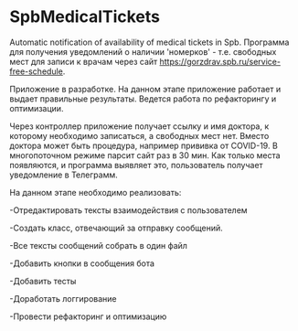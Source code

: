 # SpbMedicalTickets
Automatic notification of availability of medical tickets in Spb.
Программа для получения уведомлений о наличии 'номерков' - т.е. свободных мест для записи к врачам через сайт https://gorzdrav.spb.ru/service-free-schedule.

Приложение в разработке. На данном этапе приложение работает и выдает правильные результаты. Ведется работа по рефакторингу и оптимизации.

Через контроллер приложение получает ссылку и имя доктора, к которому необходимо записаться, а свободных мест нет. Вместо доктора может быть процедура, например прививка от COVID-19. В многопоточном режиме парсит сайт раз в 30 мин. Как только места появляются, и программа выявляет это, пользователь получает уведомление в Телеграмм. 

На данном этапе необходимо реализовать:

-Отредактировать тексты взаимодействия с пользователем

-Создать класс, отвечающий за отправку сообщений. 

-Все тексты сообщений собрать в один файл 

-Добавить кнопки в сообщения бота

-Добавить тесты

-Доработать логгирование

-Провести рефакторинг и оптимизацию
